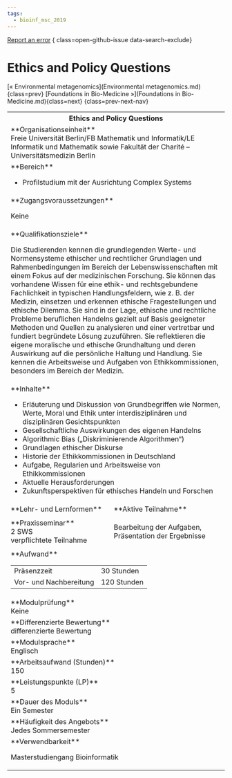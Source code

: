 ```yaml
---
tags:
  - bioinf_msc_2019
---
```

[Report an error](https://github.com/SGSSGene/FUB-SUP/issues/new?title=Error%20in%20%22Ethics%20and%20Policy%20Questions%22&body=There%20seems%20to%20be%20an%20error%20in%20module%20%22Ethics%20and%20Policy%20Questions%22%2E%0A%0A%3CDescribe%20here%20a%20slightly%20more%20detailed%20description%20of%20what%20is%20wrong%3E&labels=bug)
{ class=open-github-issue data-search-exclude}

# Ethics and Policy Questions

[« Environmental metagenomics](Environmental metagenomics.md){class=prev}
[Foundations in Bio-Medicine »](Foundations in Bio-Medicine.md){class=next}
{class=prev-next-nav}

<table markdown id="moduledesc">
<tr markdown class="moduledesc_head"><th colspan="2">Ethics and Policy Questions </th></tr>
<tr markdown><td colspan="2">**Organisationseinheit**   <br>Freie Universität Berlin/FB Mathematik und Informatik/LE Informatik und Mathematik sowie Fakultät der Charité – Universitätsmedizin Berlin</td></tr>

<tr markdown><td colspan="2">**Bereich**<br>


- Profilstudium mit der Ausrichtung Complex Systems

</td></tr>

<tr markdown><td colspan="2">**Zugangsvoraussetzungen** <br>

Keine


</td></tr>
<tr markdown><td colspan="2">**Qualifikationsziele**    <br>

Die Studierenden kennen die grundlegenden Werte- und Normensysteme ethischer
und rechtlicher Grundlagen und Rahmenbedingungen im Bereich der
Lebenswissenschaften mit einem Fokus auf der medizinischen Forschung. Sie
können das vorhandene Wissen für eine ethik- und rechtsgebundene
Fachlichkeit in typischen Handlungsfeldern, wie z. B. der Medizin, einsetzen
und erkennen ethische Fragestellungen und ethische Dilemma. Sie sind in der
Lage, ethische und rechtliche Probleme beruflichen Handelns gezielt auf
Basis geeigneter Methoden und Quellen zu analysieren und einer vertretbar
und fundiert begründete Lösung zuzuführen. Sie reflektieren die eigene
moralische und ethische Grundhaltung und deren Auswirkung auf die
persönliche Haltung und Handlung. Sie kennen die Arbeitsweise und Aufgaben
von Ethikkommissionen, besonders im Bereich der Medizin.


</td></tr>
<tr markdown><td colspan="2">**Inhalte**                <br>


- Erläuterung und Diskussion von Grundbegriffen wie Normen, Werte, Moral und
Ethik unter interdisziplinären und disziplinären Gesichtspunkten
- Gesellschaftliche Auswirkungen des eigenen Handelns
- Algorithmic Bias („Diskriminierende Algorithmen“)
- Grundlagen ethischer Diskurse
- Historie der Ethikkommissionen in Deutschland
- Aufgabe, Regularien und Arbeitsweise von Ethikkommissionen
- Aktuelle Herausforderungen
- Zukunftsperspektiven für ethisches Handeln und Forschen


</td></tr>

<tr markdown><td>**Lehr- und Lernformen**</td><td>**Aktive Teilnahme**</td></tr>
<tr markdown><td> **Praxisseminar** <br>2 SWS <br> verpflichtete Teilnahme</td><td>

Bearbeitung der Aufgaben, Präsentation der Ergebnisse
</td></tr>
<tr markdown><td colspan="2">**Aufwand**                <br>
<table class="aufwand_table">
<tr><td>Präsenzzeit</td><td>30 Stunden</td></tr>
<tr><td>Vor- und Nachbereitung</td><td>120 Stunden</td></tr>
</table>

</td></tr>
<tr markdown><td colspan="2">**Modulprüfung**             <br>Keine


</td></tr>
<tr markdown><td colspan="2">**Differenzierte Bewertung** <br>differenzierte Bewertung

</td></tr>
<tr markdown><td colspan="2">**Modulsprache**             <br>Englisch</td></tr>
<tr markdown><td colspan="2">**Arbeitsaufwand (Stunden)** <br>150</td></tr>
<tr markdown><td colspan="2">**Leistungspunkte (LP)**     <br>5</td></tr>
<tr markdown><td colspan="2">**Dauer des Moduls**         <br>Ein Semester</td></tr>
<tr markdown><td colspan="2">**Häufigkeit des Angebots**  <br>Jedes Sommersemester</td></tr>
<tr markdown><td colspan="2">**Verwendbarkeit**           <br>

Masterstudiengang Bioinformatik


</td></tr>

</table>
